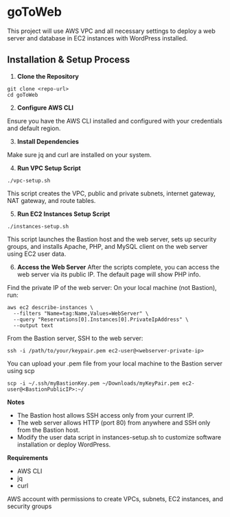 # goToWeb

This project will use AWS VPC and all necessary settings to deploy a web server and database in EC2 instances with WordPress installed.

## Installation & Setup Process

1. **Clone the Repository**
```
git clone <repo-url>
cd goToWeb
```

2. **Configure AWS CLI**

Ensure you have the AWS CLI installed and configured with your credentials and default region.

3. **Install Dependencies**

Make sure jq and curl are installed on your system.

4. **Run VPC Setup Script**
```cd scripts
./vpc-setup.sh
```

This script creates the VPC, public and private subnets, internet gateway, NAT gateway, and route tables.

5. **Run EC2 Instances Setup Script**
```
./instances-setup.sh
```

This script launches the Bastion host and the web server, sets up security groups, and installs Apache, PHP, and MySQL client on the web server using EC2 user data.

6. **Access the Web Server**
After the scripts complete, you can access the web server via its public IP. The default page will show PHP info.

Find the private IP of the web server:
On your local machine (not Bastion), run:
```
aws ec2 describe-instances \
  --filters "Name=tag:Name,Values=WebServer" \
  --query "Reservations[0].Instances[0].PrivateIpAddress" \
  --output text
```
From the Bastion server, SSH to the web server:
```
ssh -i /path/to/your/keypair.pem ec2-user@<webserver-private-ip>
```
You can upload your .pem file from your local machine to the Bastion server using scp
```
scp -i ~/.ssh/myBastionKey.pem ~/Downloads/myKeyPair.pem ec2-user@<BastionPublicIP>:~/
```

**Notes**
- The Bastion host allows SSH access only from your current IP.
- The web server allows HTTP (port 80) from anywhere and SSH only from the Bastion host.
- Modify the user data script in instances-setup.sh to customize software installation or deploy WordPress.



**Requirements**
- AWS CLI
- jq
- curl

AWS account with permissions to create VPCs, subnets, EC2 instances, and security groups